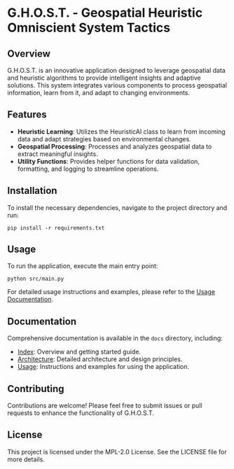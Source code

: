 # G.H.O.S.T. - Geospatial Heuristic Omniscient System Tactics

## Overview
G.H.O.S.T. is an innovative application designed to leverage geospatial data and heuristic algorithms to provide intelligent insights and adaptive solutions. This system integrates various components to process geospatial information, learn from it, and adapt to changing environments.

## Features
- **Heuristic Learning**: Utilizes the HeuristicAI class to learn from incoming data and adapt strategies based on environmental changes.
- **Geospatial Processing**: Processes and analyzes geospatial data to extract meaningful insights.
- **Utility Functions**: Provides helper functions for data validation, formatting, and logging to streamline operations.

## Installation
To install the necessary dependencies, navigate to the project directory and run:

```
pip install -r requirements.txt
```

## Usage
To run the application, execute the main entry point:

```
python src/main.py
```

For detailed usage instructions and examples, please refer to the [Usage Documentation](docs/usage.md).

## Documentation
Comprehensive documentation is available in the `docs` directory, including:
- [Index](docs/index.md): Overview and getting started guide.
- [Architecture](docs/architecture.md): Detailed architecture and design principles.
- [Usage](docs/usage.md): Instructions and examples for using the application.

## Contributing
Contributions are welcome! Please feel free to submit issues or pull requests to enhance the functionality of G.H.O.S.T.

## License
This project is licensed under the MPL-2.0 License. See the LICENSE file for more details.